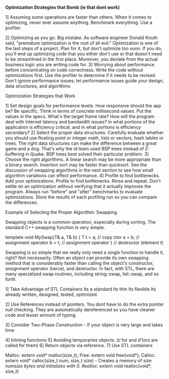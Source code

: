**Optimization Strategies that Bomb (ie that dont work)**

1] Assuming some operations are faster than others. When it comes to optimizing, never ever assume anything. Benchmark everything. Use a profiler.

2] Optimizing as you go. Big mistake. As software engineer Donald Knuth said, "premature optimization is the root of all evil." Optimization is one of the last steps of a project. Plan for it, but don't optimize too soon. If you do, you'll end up optimizing code that you either don't use or that doesn't need to be streamlined in the first place. Moreover, you deviate from the actual business logic you are writing code for.
3] Worrying about performance before concentrating on code correctness. Write the code without optimizations first. Use the profiler to determine if it needs to be revised. Don't ignore performance issues; let performance issues guide your design, data structures, and algorithms

Optimization Strategies that Work

1] Set design goals for performance levels. How responsive should the app be? Be specific. Think in terms of concrete millisecond values. Put the values in the specs. What's the target frame rate? How will the program deal with Internet latency and bandwidth issues? In what portions of the application is efficiency critical, and in what portions is efficiency secondary?
2] Select the proper data structures. Carefully evaluate whether you should use floating point or integer math, lists or vectors, hash tables or trees. The right data structures can make the difference between a great game and a dog. That's why the id team used BSP trees instead of Z-buffering in Quake. BSP trees best solved their particular problem.
3] Choose the right algorithms. A linear search may be more appropriate than a binary search. Insertion sort may be faster than quicksort. See the discussion of swapping algorithms in the next section to see how small algorithm variations can effect performance.
4] Profile to find bottlenecks. Add your optimizations. Profile to find bottlenecks. Rinse and repeat. Don't settle on an optimization without verifying that it actually improves the program. Always run "before" and "after" benchmarks to evaluate optimizations. Store the results of each profiling run so you can compare the differences.


 Example of Selecting the Proper Algorithm: Swapping

Swapping objects is a common operation, especially during sorting. The standard C++ swapping function is very simple.

 template <class T> void MySwap(T& a, T& b)
    {
    T t = a; // copy ctor
    a = b;   // assignment operator
    b = t;   // assignment operator
    }        // destructor (element t)

Swapping is so simple that we really only need a single function to handle it, right? Not necessarily. Often an object can provide its own swapping method that is considerably faster than calling the object's constructor, assignment operator (twice), and destructor. In fact, with STL, there are many specialized swap routines, including string::swap, list::swap, and so forth.

1] Take Advantage of STL Containers
Its a standard
Its thin
Its flexible
Its already written, designed, tested, optimized.

2] Use References instead of pointers.
You dont have to do the extra pointer null checking. They are automatically dereferenced so you have cleaner code and lesser amount of typing.

3] Consider Two-Phase Construction - If your object is very large and takes time

4] Inlining functions
5] Avoiding temporaries objects. (c'tor and d'tors are called for them)
6] Return objects via reference.
7] Use STL containers

Malloc: extern void* malloc(size_t);
Free: extern void free(void*);
Calloc: extern void* calloc(size_t num, size_t size) - Creates a memory of size num*size bytes and initializes with 0.
Realloc: extern void* realloc(void*, size_t)